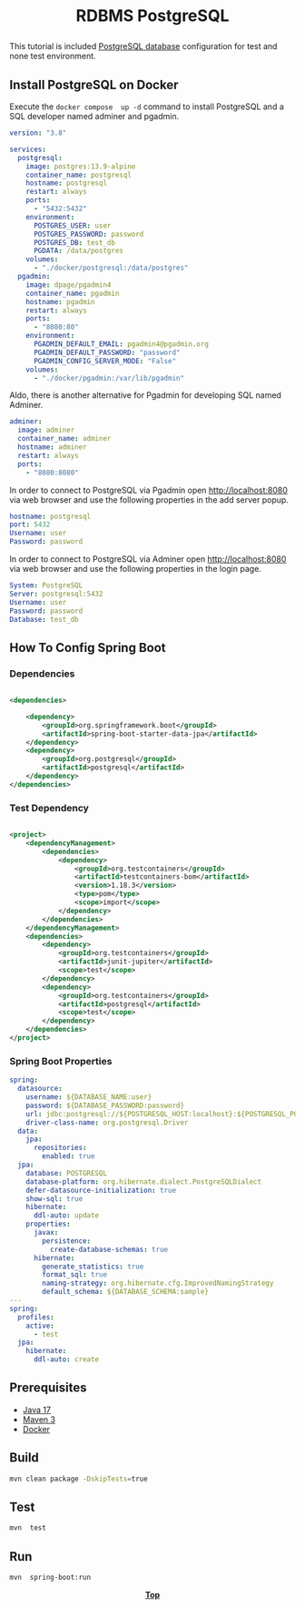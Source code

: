 # <p align="center">RDBMS PostgreSQL</p>

<p align="justify">

This tutorial is included [PostgreSQL database](https://www.postgresql.org/) configuration for test and none test
environment.

</p>

## Install PostgreSQL on Docker

Execute the `docker compose  up -d` command to install PostgreSQL and a SQL developer named adminer and pgadmin.

```yaml
version: "3.8"

services:
  postgresql:
    image: postgres:13.9-alpine
    container_name: postgresql
    hostname: postgresql
    restart: always
    ports:
      - "5432:5432"
    environment:
      POSTGRES_USER: user
      POSTGRES_PASSWORD: password
      POSTGRES_DB: test_db
      PGDATA: /data/postgres
    volumes:
      - "./docker/postgresql:/data/postgres"
  pgadmin:
    image: dpage/pgadmin4
    container_name: pgadmin
    hostname: pgadmin
    restart: always
    ports:
      - "8080:80"
    environment:
      PGADMIN_DEFAULT_EMAIL: pgadmin4@pgadmin.org
      PGADMIN_DEFAULT_PASSWORD: "password"
      PGADMIN_CONFIG_SERVER_MODE: "False"
    volumes:
      - "./docker/pgadmin:/var/lib/pgadmin"
```

Aldo, there is another alternative for Pgadmin for developing SQL named Adminer.

```yaml
adminer:
  image: adminer
  container_name: adminer
  hostname: adminer
  restart: always
  ports:
    - "8080:8080"
```

<p align="justify">

In order to connect to PostgreSQL via Pgadmin open [http://localhost:8080](http://localhost:8080/) via web browser and
use the following properties in the add server popup.

</p>

```yaml
hostname: postgresql
port: 5432
Username: user
Password: password
```

<p align="justify">

In order to connect to PostgreSQL via Adminer open [http://localhost:8080](http://localhost:8080/) via web browser and
use the following properties in the login page.

</p>

```yaml
System: PostgreSQL
Server: postgresql:5432
Username: user
Password: password
Database: test_db
```

## How To Config Spring Boot

### Dependencies

```xml

<dependencies>

    <dependency>
        <groupId>org.springframework.boot</groupId>
        <artifactId>spring-boot-starter-data-jpa</artifactId>
    </dependency>
    <dependency>
        <groupId>org.postgresql</groupId>
        <artifactId>postgresql</artifactId>
    </dependency>
</dependencies>
```

### Test Dependency

```xml

<project>
    <dependencyManagement>
        <dependencies>
            <dependency>
                <groupId>org.testcontainers</groupId>
                <artifactId>testcontainers-bom</artifactId>
                <version>1.18.3</version>
                <type>pom</type>
                <scope>import</scope>
            </dependency>
        </dependencies>
    </dependencyManagement>
    <dependencies>
        <dependency>
            <groupId>org.testcontainers</groupId>
            <artifactId>junit-jupiter</artifactId>
            <scope>test</scope>
        </dependency>
        <dependency>
            <groupId>org.testcontainers</groupId>
            <artifactId>postgresql</artifactId>
            <scope>test</scope>
        </dependency>
    </dependencies>
</project>
```

### Spring Boot Properties

```yaml
spring:
  datasource:
    username: ${DATABASE_NAME:user}
    password: ${DATABASE_PASSWORD:password}
    url: jdbc:postgresql://${POSTGRESQL_HOST:localhost}:${POSTGRESQL_PORT:5432}/${DATABASE_NAME:test_db}
    driver-class-name: org.postgresql.Driver
  data:
    jpa:
      repositories:
        enabled: true
  jpa:
    database: POSTGRESQL
    database-platform: org.hibernate.dialect.PostgreSQLDialect
    defer-datasource-initialization: true
    show-sql: true
    hibernate:
      ddl-auto: update
    properties:
      javax:
        persistence:
          create-database-schemas: true
      hibernate:
        generate_statistics: true
        format_sql: true
        naming-strategy: org.hibernate.cfg.ImprovedNamingStrategy
        default_schema: ${DATABASE_SCHEMA:sample}
---
spring:
  profiles:
    active:
      - test
  jpa:
    hibernate:
      ddl-auto: create

```

## Prerequisites

* [Java 17](https://www.oracle.com/de/java/technologies/downloads/)
* [Maven 3](https://maven.apache.org/index.html)
* [Docker](https://www.docker.com/)

## Build

```bash
mvn clean package -DskipTests=true
```

## Test

```bash
mvn  test
```

## Run

```bash
mvn  spring-boot:run
```

**<p align="center"> [Top](#rdbms-postgresql) </p>**
